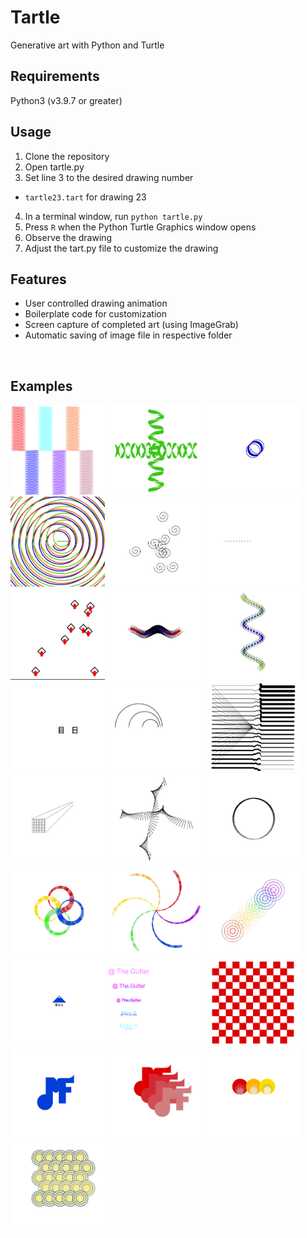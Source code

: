 # Tartle
Generative art with Python and Turtle


## Requirements
Python3 (v3.9.7 or greater)

## Usage
1. Clone the repository
2. Open tartle.py
3. Set line 3 to the desired drawing number
- `tartle23.tart` for drawing 23
4. In a terminal window, run `python tartle.py`
5. Press `R` when the Python Turtle Graphics window opens
6. Observe the drawing
7. Adjust the tart.py file to customize the drawing

## Features
* User controlled drawing animation
* Boilerplate code for customization
* Screen capture of completed art (using ImageGrab)
* Automatic saving of image file in respective folder

&nbsp;
## Examples
<div width="100%">
	<img src="./tartle01/tart.png" width="30%">
	<img src="./tartle02/tart.png" width="30%">
	<img src="./tartle03/tart.png" width="30%">
</div>

<div width="100%">
	<img src="./tartle04/tart.png" width="30%">
	<img src="./tartle05/tart.png" width="30%">
	<img src="./tartle06/tart.png" width="30%">
</div>

<div width="100%">
	<img src="./tartle07/tart.png" width="30%">
	<img src="./tartle08/tart.png" width="30%">
	<img src="./tartle09/tart.png" width="30%">
</div>

<div width="100%">
	<img src="./tartle10/tart.png" width="30%">
	<img src="./tartle11/tart.png" width="30%">
	<img src="./tartle12/tart.png" width="30%">
</div>

<div width="100%">
	<img src="./tartle13/tart.png" width="30%">
	<img src="./tartle14/tart.png" width="30%">
	<img src="./tartle15/tart.png" width="30%">
</div>

<div width="100%">
	<img src="./tartle16/tart.png" width="30%">
	<img src="./tartle17/tart.png" width="30%">
	<img src="./tartle18/tart.png" width="30%">
</div>

<div width="100%">
	<img src="./tartle19/tart.png" width="30%">
	<img src="./tartle20/tart.png" width="30%">
	<img src="./tartle21/tart.png" width="30%">
</div>

<div width="100%">
	<img src="./tartle22/tart.png" width="30%">
	<img src="./tartle23/tart.png" width="30%">
	<img src="./tartle24/tart.png" width="30%">
</div>

<div width="100%">
	<img src="./tartle25/tart.png" width="30%">
</div>
